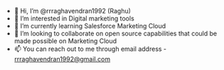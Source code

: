 - 👋 Hi, I’m @rrraghavendran1992 (Raghu)
- 👀 I’m interested in Digital marketing tools
- 🌱 I’m currently learning Salesforce Marketing Cloud
- 💞️ I’m looking to collaborate on open source capabilities that could be made possible on Marketing Cloud
- 📫 You can reach out to me through email address - rrraghavendran1992@gmail.com

<!---
rrraghavendran1992/rrraghavendran1992 is a ✨ special ✨ repository because its `README.md` (this file) appears on your GitHub profile.
You can click the Preview link to take a look at your changes.
--->
